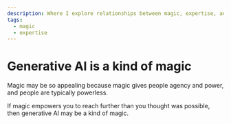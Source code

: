 ```yaml
---
description: Where I explore relationships between magic, expertise, and generative AI.
tags:
  - magic
  - expertise
---
```


# Generative AI is a kind of magic

Magic may be so appealing because magic gives people agency and power, and people are typically powerless.

If magic empowers you to reach further than you thought was possible, then generative AI may be a kind of magic.